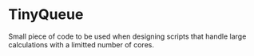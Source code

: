 # TinyQueue

Small piece of code to be used when designing scripts that handle large calculations with a limitted number of cores.
